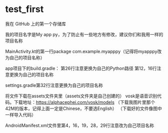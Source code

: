 # test_first
我在 GitHub 上的第一个存储库

我的项目名字是My app py，为了防止有一些地方有修改，建议你们和我用一样的项目名称

MainActivity.kt的第一行package com.example.myapppy（记得将myapppy改为自己的项目名称）

app项目下的build.gradle：
第26行注意更换为自己的Python路径
第12，16行注意更换为自己的项目名称

settings.gradle第32行注意更换为自己的项目名称

将文件下载在assets文件夹里（assets文件夹是自己创建的）
vosk是语音识别代码。下载地址：https://alphacephei.com/vosk/models
（下载我图片里那个42M的版本，记得上面一定是Chinese，不要选English）
（下载好的文件像图中一样导入代码）

AndroidManifest.xml文件里第4，16，19，28，29行注意改为自己项目名称





